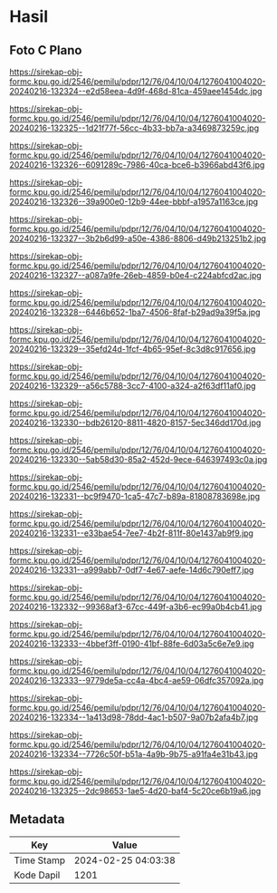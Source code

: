 # Hasil

## Foto C Plano

https://sirekap-obj-formc.kpu.go.id/2546/pemilu/pdpr/12/76/04/10/04/1276041004020-20240216-132324--e2d58eea-4d9f-468d-81ca-459aee1454dc.jpg

https://sirekap-obj-formc.kpu.go.id/2546/pemilu/pdpr/12/76/04/10/04/1276041004020-20240216-132325--1d21f77f-56cc-4b33-bb7a-a3469873259c.jpg

https://sirekap-obj-formc.kpu.go.id/2546/pemilu/pdpr/12/76/04/10/04/1276041004020-20240216-132326--6091289c-7986-40ca-bce6-b3966abd43f6.jpg

https://sirekap-obj-formc.kpu.go.id/2546/pemilu/pdpr/12/76/04/10/04/1276041004020-20240216-132326--39a900e0-12b9-44ee-bbbf-a1957a1163ce.jpg

https://sirekap-obj-formc.kpu.go.id/2546/pemilu/pdpr/12/76/04/10/04/1276041004020-20240216-132327--3b2b6d99-a50e-4386-8806-d49b213251b2.jpg

https://sirekap-obj-formc.kpu.go.id/2546/pemilu/pdpr/12/76/04/10/04/1276041004020-20240216-132327--a087a9fe-26eb-4859-b0e4-c224abfcd2ac.jpg

https://sirekap-obj-formc.kpu.go.id/2546/pemilu/pdpr/12/76/04/10/04/1276041004020-20240216-132328--6446b652-1ba7-4506-8faf-b29ad9a39f5a.jpg

https://sirekap-obj-formc.kpu.go.id/2546/pemilu/pdpr/12/76/04/10/04/1276041004020-20240216-132329--35efd24d-1fcf-4b65-95ef-8c3d8c917656.jpg

https://sirekap-obj-formc.kpu.go.id/2546/pemilu/pdpr/12/76/04/10/04/1276041004020-20240216-132329--a56c5788-3cc7-4100-a324-a2f63df11af0.jpg

https://sirekap-obj-formc.kpu.go.id/2546/pemilu/pdpr/12/76/04/10/04/1276041004020-20240216-132330--bdb26120-8811-4820-8157-5ec346dd170d.jpg

https://sirekap-obj-formc.kpu.go.id/2546/pemilu/pdpr/12/76/04/10/04/1276041004020-20240216-132330--5ab58d30-85a2-452d-9ece-646397493c0a.jpg

https://sirekap-obj-formc.kpu.go.id/2546/pemilu/pdpr/12/76/04/10/04/1276041004020-20240216-132331--bc9f9470-1ca5-47c7-b89a-81808783698e.jpg

https://sirekap-obj-formc.kpu.go.id/2546/pemilu/pdpr/12/76/04/10/04/1276041004020-20240216-132331--e33bae54-7ee7-4b2f-811f-80e1437ab9f9.jpg

https://sirekap-obj-formc.kpu.go.id/2546/pemilu/pdpr/12/76/04/10/04/1276041004020-20240216-132331--a999abb7-0df7-4e67-aefe-14d6c790eff7.jpg

https://sirekap-obj-formc.kpu.go.id/2546/pemilu/pdpr/12/76/04/10/04/1276041004020-20240216-132332--99368af3-67cc-449f-a3b6-ec99a0b4cb41.jpg

https://sirekap-obj-formc.kpu.go.id/2546/pemilu/pdpr/12/76/04/10/04/1276041004020-20240216-132333--4bbef3ff-0190-41bf-88fe-6d03a5c6e7e9.jpg

https://sirekap-obj-formc.kpu.go.id/2546/pemilu/pdpr/12/76/04/10/04/1276041004020-20240216-132333--9779de5a-cc4a-4bc4-ae59-06dfc357092a.jpg

https://sirekap-obj-formc.kpu.go.id/2546/pemilu/pdpr/12/76/04/10/04/1276041004020-20240216-132334--1a413d98-78dd-4ac1-b507-9a07b2afa4b7.jpg

https://sirekap-obj-formc.kpu.go.id/2546/pemilu/pdpr/12/76/04/10/04/1276041004020-20240216-132334--7726c50f-b51a-4a9b-9b75-a91fa4e31b43.jpg

https://sirekap-obj-formc.kpu.go.id/2546/pemilu/pdpr/12/76/04/10/04/1276041004020-20240216-132325--2dc98653-1ae5-4d20-baf4-5c20ce6b19a6.jpg


## Metadata

| Key        | Value               |
| ---------- | ------------------- |
| Time Stamp | 2024-02-25 04:03:38 |
| Kode Dapil | 1201                |



